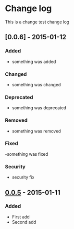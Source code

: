# Change log
This is a change test change log

## [0.0.6] - 2015-01-12
### Added
- something was added

### Changed
- something was changed

### Deprecated
- something was deprecated
### Removed
- something was removed

### Fixed
-something was fixed

### Security
- security fix

## [0.0.5] - 2015-01-11
### Added
- First add
- Second add

[unreleased]: http://server.dev/unreleased
[0.0.5]: http://server.dev/0.0.6
[0.0.5]: http://server.dev/0.0.5
